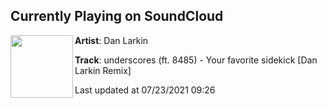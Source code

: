 ## Currently Playing on SoundCloud

[<img align="left" width="100" src="https://i1.sndcdn.com/artworks-r41JAzJBzBtkqm81-CyubWA-t500x500.jpg">](https://soundcloud.com/danlrk/your-favorite-sidekick-remix)

**Artist**: Dan Larkin 

**Track**: underscores (ft. 8485) - Your favorite sidekick [Dan Larkin Remix]

Last updated at 07/23/2021 09:26
